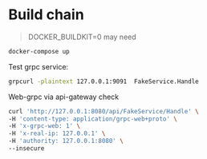 # Build chain

> DOCKER_BUILDKIT=0 may need

```bash
docker-compose up
```

Test grpc service:
```bash
grpcurl -plaintext 127.0.0.1:9091  FakeService.Handle
```

Web-grpc via api-gateway check
```bash
curl 'http://127.0.0.1:8080/api/FakeService/Handle' \
-H 'content-type: application/grpc-web+proto' \
-H 'x-grpc-web: 1' \
-H 'x-real-ip: 127.0.0.1' \
-H 'authority: 127.0.0.1:8080' \
--insecure
```